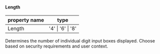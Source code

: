 #### Length

| property name | type |
|---------------|------|
| Length | '4' \| '6' \| '8' |

Determines the number of individual digit input boxes displayed. Choose based on security requirements and user context.